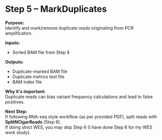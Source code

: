 # Step 5 – MarkDuplicates

**Purpose:**  
Identify and mark/remove duplicate reads originating from PCR amplification.

**Inputs:**  
- Sorted BAM file from Step 4

**Outputs:**  
- Duplicate-marked BAM file
- Duplicate metrics text file
- BAM index file

**Why it's important:**  
Duplicate reads can bias variant frequency calculations and lead to false positives.

**Next Step:**  
If following RNA-seq style workflow (as per provided PDF), split reads with **SplitNCigarReads** (Step 6).  
If doing strict WES, you may skip Step 6 (I have done Step 6 for my WES work study).
